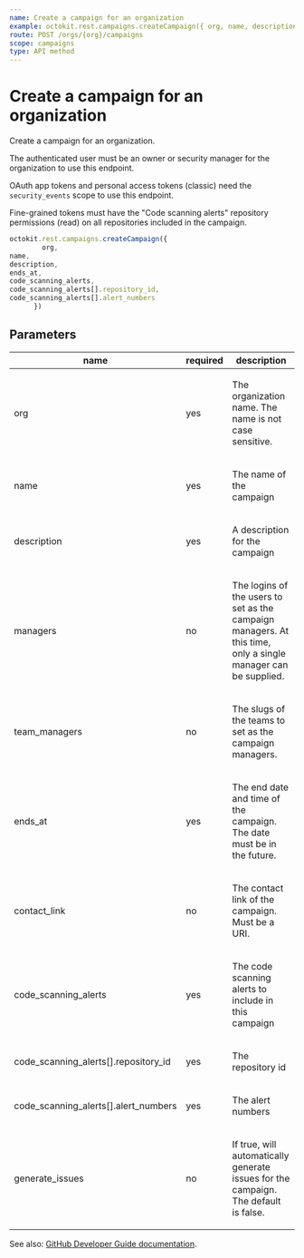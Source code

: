 ```yaml
---
name: Create a campaign for an organization
example: octokit.rest.campaigns.createCampaign({ org, name, description, ends_at, code_scanning_alerts, code_scanning_alerts[].repository_id, code_scanning_alerts[].alert_numbers })
route: POST /orgs/{org}/campaigns
scope: campaigns
type: API method
---
```


# Create a campaign for an organization

Create a campaign for an organization.

The authenticated user must be an owner or security manager for the organization to use this endpoint.

OAuth app tokens and personal access tokens (classic) need the `security_events` scope to use this endpoint.

Fine-grained tokens must have the "Code scanning alerts" repository permissions (read) on all repositories included
in the campaign.

```js
octokit.rest.campaigns.createCampaign({
        org,
name,
description,
ends_at,
code_scanning_alerts,
code_scanning_alerts[].repository_id,
code_scanning_alerts[].alert_numbers
      })
```

## Parameters

<table>
  <thead>
    <tr>
      <th>name</th>
      <th>required</th>
      <th>description</th>
    </tr>
  </thead>
  <tbody>
    <tr><td>org</td><td>yes</td><td>

The organization name. The name is not case sensitive.

</td></tr>
<tr><td>name</td><td>yes</td><td>

The name of the campaign

</td></tr>
<tr><td>description</td><td>yes</td><td>

A description for the campaign

</td></tr>
<tr><td>managers</td><td>no</td><td>

The logins of the users to set as the campaign managers. At this time, only a single manager can be supplied.

</td></tr>
<tr><td>team_managers</td><td>no</td><td>

The slugs of the teams to set as the campaign managers.

</td></tr>
<tr><td>ends_at</td><td>yes</td><td>

The end date and time of the campaign. The date must be in the future.

</td></tr>
<tr><td>contact_link</td><td>no</td><td>

The contact link of the campaign. Must be a URI.

</td></tr>
<tr><td>code_scanning_alerts</td><td>yes</td><td>

The code scanning alerts to include in this campaign

</td></tr>
<tr><td>code_scanning_alerts[].repository_id</td><td>yes</td><td>

The repository id

</td></tr>
<tr><td>code_scanning_alerts[].alert_numbers</td><td>yes</td><td>

The alert numbers

</td></tr>
<tr><td>generate_issues</td><td>no</td><td>

If true, will automatically generate issues for the campaign. The default is false.

</td></tr>
  </tbody>
</table>

See also: [GitHub Developer Guide documentation](https://docs.github.com/rest/campaigns/campaigns#create-a-campaign-for-an-organization).
